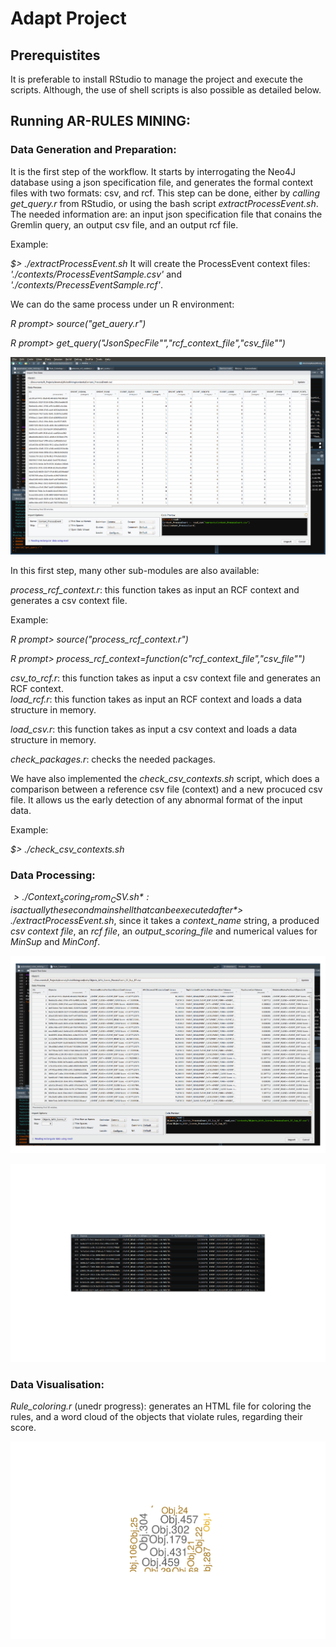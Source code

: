 # Adapt Project

## Prerequistites
 
It is preferable to install RStudio to manage the project and execute the scripts. Although, the use of shell scripts is also possible as detailed below.
 
## Running AR-RULES MINING: 
### Data Generation and Preparation:
It is the first step of the workflow. It starts by interrogating the Neo4J database using a json specification file, and generates the formal context files with two formats: csv, and rcf.
This step can be done, either by *calling get_query.r* from RStudio, or using the bash script *extractProcessEvent.sh*. The needed information are: an input json specification file that conains the Gremlin query, an output csv file, and an output rcf file.

Example: 

*$> ./extractProcessEvent.sh*
It will create the ProcessEvent context files: *'./contexts/ProcessEventSample.csv'* and *'./contexts/PrecessEventSample.rcf'*.

We can do the same process under un R environment:

*R prompt> source("get_auery.r")*

*R prompt> get_query("JsonSpecFile"","rcf_context_file","csv_file"")*

![Exxample of csv context](./img/context.jpeg)

In this first step, many other sub-modules are also available:

*process_rcf_context.r*:  this function takes as input an RCF context and generates a csv context file.

Example:

*R prompt> source("process_rcf_context.r")*

*R prompt> process_rcf_context=function(c"rcf_context_file","csv_file"")*

*csv_to_rcf.r*:  this function takes as input a csv context file and generates an RCF context.  
*load_rcf.r*:  this function takes as input an RCF context and loads a data structure in memory.

*load_csv.r*: this function takes as input a csv context and loads a data structure in memory.

*check_packages.r*: checks the needed packages.

We have also implemented the *check_csv_contexts.sh* script, which does a comparison between a reference csv file (context) and a new procuced csv file. It allows us the early detection of any abnormal format of the input data.

Example: 

*$> ./check_csv_contexts.sh*

### Data Processing:

*$> ./Context_scoring_From_CSV.sh*: is actually the second main shell that can be executed after *$> ./extractProcessEvent.sh*, since it takes a *context_name* string, a produced *csv context file*, an *rcf file*, an *output_scoring_file* and numerical values for *MinSup* and *MinConf*.

![Exxample of scoring output](./img/rank.jpeg)

![Exxample of ranking the scores](./img/rank2.jpeg)

 
 ### Data Visualisation:
 
 *Rule_coloring.r* (unedr progress): generates an HTML file for coloring the rules, and a word cloud of the objects that violate rules, regarding their score.
 

![Exxample of object scores cloud](./img/cloud.jpeg)
